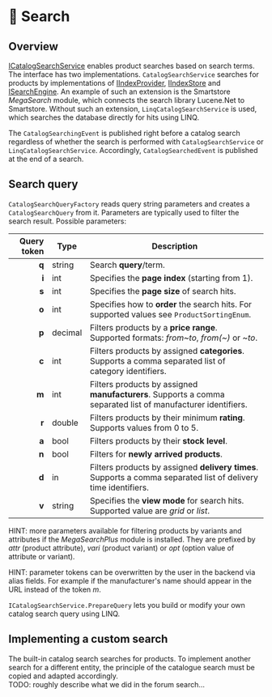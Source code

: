 # 🥚 Search

## Overview

[ICatalogSearchService](https://github.com/smartstore/Smartstore/blob/main/src/Smartstore.Core/Catalog/Search/ICatalogSearchService.cs) enables product searches based on search terms. The interface has two implementations. `CatalogSearchService` searches for products by implementations of [IIndexProvider](https://github.com/smartstore/Smartstore/blob/main/src/Smartstore.Core/Platform/Search/Indexing/IIndexProvider.cs), [IIndexStore](https://github.com/smartstore/Smartstore/blob/main/src/Smartstore.Core/Platform/Search/Indexing/IIndexStore.cs) and [ISearchEngine](https://github.com/smartstore/Smartstore/blob/main/src/Smartstore.Core/Platform/Search/ISearchEngine.cs). An example of such an extension is the Smartstore _MegaSearch_ module, which connects the search library Lucene.Net to Smartstore. Without such an extension, `LinqCatalogSearchService` is used, which searches the database directly for hits using LINQ.

The `CatalogSearchingEvent` is published right before a catalog search regardless of whether the search is performed with `CatalogSearchService` or `LinqCatalogSearchService`. Accordingly, `CatalogSearchedEvent` is published at the end of a search.

## Search query

`CatalogSearchQueryFactory` reads query string parameters and creates a `CatalogSearchQuery` from it. Parameters are typically used to filter the search result. Possible parameters:

| Query token | Type    | Description                                                                                                    |
| ----------: | ------- | -------------------------------------------------------------------------------------------------------------- |
|       **q** | string  | Search **query**/term.                                                                                         |
|       **i** | int     | Specifies the **page index** (starting from 1).                                                                |
|       **s** | int     | Specifies the **page size** of search hits.                                                                    |
|       **o** | int     | Specifies how to **order** the search hits. For supported values see `ProductSortingEnum`.                     |
|       **p** | decimal | Filters products by a **price range**. Supported formats: _from\~to_, _from(\~)_ or _\~to_.                    |
|       **c** | int     | Filters products by assigned **categories**. Supports a comma separated list of category identifiers.          |
|       **m** | int     | Filters products by assigned **manufacturers**. Supports a comma separated list of manufacturer identifiers.   |
|       **r** | double  | Filters products by their minimum **rating**. Supports values from 0 to 5.                                     |
|       **a** | bool    | Filters products by their **stock level**.                                                                     |
|       **n** | bool    | Filters for **newly arrived products**.                                                                        |
|       **d** | in      | Filters products by assigned **delivery times**. Supports a comma separated list of delivery time identifiers. |
|       **v** | string  | Specifies the **view mode** for search hits. Supported value are _grid_ or _list_.                             |

HINT: more parameters available for filtering products by variants and attributes if the _MegaSearchPlus_ module is installed. They are prefixed by _attr_ (product attribute), _vari_ (product variant) or _opt_ (option value of attribute or variant).

HINT: parameter tokens can be overwritten by the user in the backend via alias fields. For example if the manufacturer's name should appear in the URL instead of the token _m_.

`ICatalogSearchService.PrepareQuery` lets you build or modify your own catalog search query using LINQ.

## Implementing a custom search

The built-in catalog search searches for products. To implement another search for a different entity, the principle of the catalogue search must be copied and adapted accordingly.\
TODO: roughly describe what we did in the forum search...
